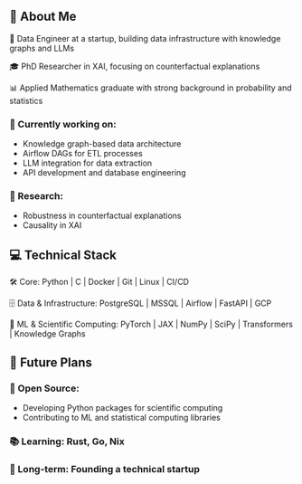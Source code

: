 ## 👋 About Me

🔧 Data Engineer at a startup, building data infrastructure with knowledge graphs and LLMs

🎓 PhD Researcher in XAI, focusing on counterfactual explanations

📊 Applied Mathematics graduate with strong background in probability and statistics 

### 🚀 Currently working on:
- Knowledge graph-based data architecture
- Airflow DAGs for ETL processes
- LLM integration for data extraction
- API development and database engineering

### 🔬 Research:
- Robustness in counterfactual explanations
- Causality in XAI

## 💻 Technical Stack

🛠 Core: Python | C | Docker | Git | Linux | CI/CD

🗄 Data & Infrastructure: PostgreSQL | MSSQL | Airflow | FastAPI | GCP

🧮 ML & Scientific Computing: PyTorch | JAX | NumPy | SciPy | Transformers | Knowledge Graphs

## 🔮 Future Plans

### 🌟 Open Source:
- Developing Python packages for scientific computing
- Contributing to ML and statistical computing libraries

### 📚 Learning: Rust, Go, Nix

### 🎯 Long-term: Founding a technical startup
